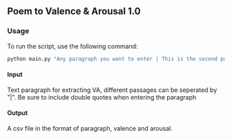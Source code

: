 ## Poem to Valence & Arousal 1.0

### Usage

To run the script, use the following command:

```bash
python main.py "Any paragraph you want to enter | This is the second paragraph. "
```

#### Input

Text paragraph for extracting VA, different passages can be seperated by "|". Be sure to include double quotes when entering the paragraph

#### Output

A csv file in the format of paragraph, valence and arousal. 